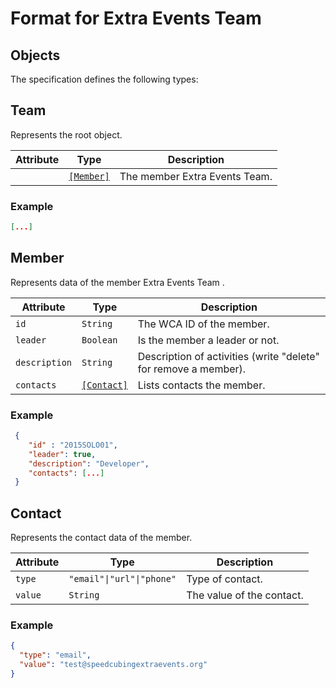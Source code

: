 
# Format for Extra Events Team

## Objects

The specification defines the following types:

<table-of-contents>

## Team

Represents the root object.

| Attribute | Type | Description |
| --- | --- | --- |
|  |  [`[Member]`](#member) | The member Extra Events Team. |

### Example

```json
[...]
```

## Member
Represents data of the member Extra Events Team .

| Attribute | Type | Description |
| --- | --- | --- |
| `id` | `String` | The WCA ID of the member. |
| `leader` | `Boolean` | Is the member a leader or not. |
| `description` | `String` | Description of activities (write "delete" for remove a member).|
| `contacts` | [`[Contact]`](#contact)| Lists contacts the member. |

### Example

```json
 {
    "id" : "2015SOLO01",
    "leader": true,
    "description": "Developer",
    "contacts": [...]
 }
```

## Contact

Represents the contact data of the member.

| Attribute | Type | Description |
| --- | --- | --- |
| `type` | `"email"\|"url"\|"phone"` | Type of contact. |
| `value` | `String` | The value of the contact. |

### Example

```json
{
  "type": "email",
  "value": "test@speedcubingextraevents.org"
}
```